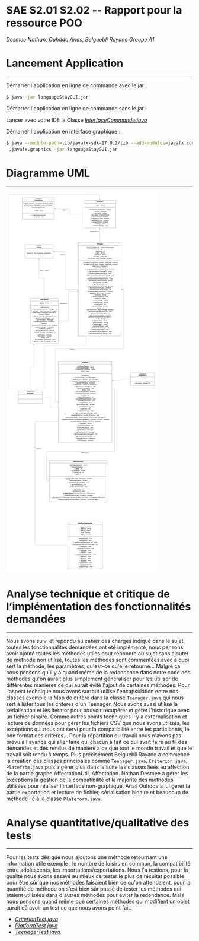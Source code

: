   SAE S2.01 S2.02 -- Rapport pour la ressource POO
  ===

  *Desmee Nathan, Ouhdda Anas, Belguebli Rayane Groupe A1*
  
# **Lancement Application**
  ---

  Démarrer l'application en ligne de commande avec le jar :

```bash
$ java -jar languageStayCLI.jar
```

  Démarrer l'application en ligne de commande sans le jar :

Lancer avec votre IDE la Classe [*InterfaceCommande.java*](src/languageStay/InterfaceCommande.java) 

Démarrer l'application en interface graphique :

```bash
$ java --module-path=lib/javafx-sdk-17.0.2/lib --add-modules=javafx.controls,javafx.fxml  
 ,javafx.graphics -jar languageStayGUI.jar
```

# **Diagramme UML**
  ---

  ![Diagramme UML](Img/UML.png)

# **Analyse technique et critique de l’implémentation des fonctionnalités demandées**
  ---

 Nous avons suivi et répondu au cahier des charges indiqué dans le sujet, toutes les fonctionnalités demandées ont été implémenté, nous pensons avoir ajouté toutes les méthodes utiles pour répondre au sujet sans ajouter de méthode non utilisé, toutes les méthodes sont commentées avec à quoi sert la méthode, les paramètres, qu'est-ce qu'elle retourne... Malgré ça nous pensons qu'il y a quand même de la redondance dans notre code des méthodes qu'on aurait plus simplement généraliser pour les utiliser de différentes manières ce qui aurait évité l'ajout de certaines méthodes. Pour l'aspect technique nous avons surtout utilisé l'encapsulation entre nos classes exemple la Map de critère dans la classe `Teenager.java` qui nous sert à lister tous les critères d'un Teenager. Nous avons aussi utilisé la sérialisation et les iterator pour pouvoir récupérer et gérer l'historique avec un fichier binaire. Comme autres points techniques il y a externalisation et lecture de données pour gérer les fichiers CSV que nous avons utilisés, les exceptions qui nous ont servi pour la compatibilité entre les participants, le bon format des critères... Pour la répartition du travail nous n'avons pas prévu à l'avance qui aller faire qui chacun à fait ce qui avait faire au fil des demandes et des rendus de manière à ce que tout le monde travail et que le travail soit rendu à temps. Plus précisément Belguebli Rayane a commencé la création des classes principales comme `Teenager.java`, `Criterion.java`, `Platefrom.java` puis a gérer plus dans la suite les classes liées au affection de la partie graphe AffectationUtil, Affectation. Nathan Desmee a gérer les exceptions la gestion de la compatibilité et la majorité des méthodes utilisées pour réaliser l'interface non-graphique. Anas Ouhdda a lui gérer la partie exportation et lecture de fichier, sérialisation binaire et beaucoup de méthode lié à la classe `Plateform.java`. 


# **Analyse quantitative/qualitative des tests**
 ---

 Pour les tests dès que nous ajoutons une méthode retournant une information utile exemple : le nombre de loisirs en commun, la compatibilité entre adolescents, les importations/exportations. Nous l'a testions, pour la qualité nous avons essayé au mieux de tester le plus de résultat possible pour être sûr que nos méthodes faisaient bien ce qu'on attendaient, pour la quantité de méthode on s'est bien sûr passé de tester les méthodes qui étaient utilisées dans d'autres méthodes pour éviter la redondance. Mais nous pensons quand même que certaines méthodes qui modifient un objet aurait dû avoir un test ce que nous avons point fait.


  - [*CriterionTest.java*](test/languageStay/CriterionTest.java)
  - [*PlatformTest.java*](test/languageStay/PlatformTest.java)
  - [*TeenagerTest.java*](test/languageStay/TeenagerTest.java)

